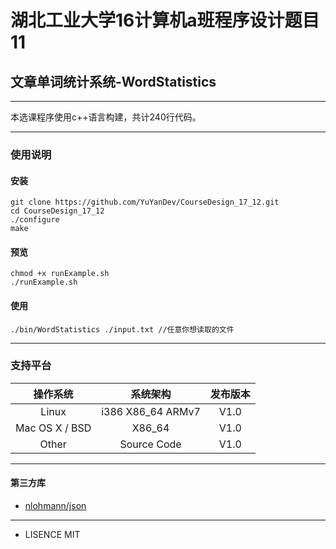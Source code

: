 # 湖北工业大学16计算机a班程序设计题目11
## 文章单词统计系统-WordStatistics

--- 

本选课程序使用c++语言构建，共计240行代码。

--- 

### 使用说明

#### 安装
```
git clone https://github.com/YuYanDev/CourseDesign_17_12.git
cd CourseDesign_17_12
./configure
make
```

#### 预览
```
chmod +x runExample.sh
./runExample.sh
```

#### 使用
```
./bin/WordStatistics ./input.txt //任意你想读取的文件
```

--- 

### 支持平台

| 操作系统        | 系统架构            | 发布版本 | 
|:--------------:|:------------------:|:-------:|
| Linux          | i386  X86_64 ARMv7 | V1.0    |
| Mac OS X / BSD | X86_64             | V1.0    |
| Other          | Source Code        | V1.0    |


--- 

#### 第三方库

* [nlohmann/json](https://github.com/nlohmann/json)

---

* LISENCE MIT